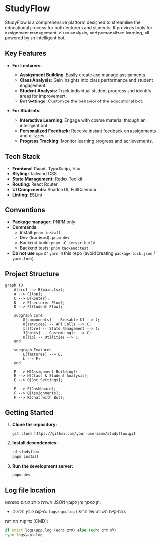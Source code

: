 # StudyFlow

StudyFlow is a comprehensive platform designed to streamline the educational process for both lecturers and students. It provides tools for assignment management, class analysis, and personalized learning, all powered by an intelligent bot.

## Key Features

- **For Lecturers:**
  - **Assignment Building:** Easily create and manage assignments.
  - **Class Analysis:** Gain insights into class performance and student engagement.
  - **Student Analysis:** Track individual student progress and identify areas for improvement.
  - **Bot Settings:** Customize the behavior of the educational bot.

- **For Students:**
  - **Interactive Learning:** Engage with course material through an intelligent bot.
  - **Personalized Feedback:** Receive instant feedback on assignments and quizzes.
  - **Progress Tracking:** Monitor learning progress and achievements.

## Tech Stack

- **Frontend:** React, TypeScript, Vite
- **Styling:** Tailwind CSS
- **State Management:** Redux Toolkit
- **Routing:** React Router
- **UI Components:** Shadcn UI, FullCalendar
- **Linting:** ESLint

## Conventions

- **Package manager:** PNPM only
- **Commands:**
  - Install: `pnpm install`
  - Dev (frontend): `pnpm dev`
  - Backend build: `pnpm -C server build`
  - Backend tests: `pnpm backend:test`
- **Do not use** `npm` or `yarn` in this repo (avoid creating `package-lock.json` / `yarn.lock`).

## Project Structure

```mermaid
graph TD
    A[src] --> B[main.tsx];
    A --> C[App];
    C --> D{Router};
    D --> E[Lecturer Flow];
    D --> F[Student Flow];

    subgraph Core
        G[components] -- Reusable UI --> C;
        H[services] -- API Calls --> C;
        I[store] -- State Management --> C;
        J[hooks] -- Custom Logic --> C;
        K[lib] -- Utilities --> C;
    end

    subgraph Features
        L[features] --> E;
        L --> F;
    end

    E --> M[Assignment Building];
    E --> N[Class & Student Analysis];
    E --> O[Bot Settings];

    F --> P[Dashboard];
    F --> Q[Assignments];
    F --> R[Chat with Bot];
```

## Getting Started

1.  **Clone the repository:**
    ```bash
    git clone https://github.com/your-username/studyflow.git
    ```
2.  **Install dependencies:**
    ```bash
    cd studyflow
    pnpm install
    ```
3.  **Run the development server:**
    ```bash
    pnpm dev
    ```

## Log file location

השרת כותב לוגים בפורמט JSON הן למסך והן לקובץ.

- מיקום קובץ הלוגים: `logs/app.log` (בתיקיית השורש של הריפו).

בדיקות מהירות (CMD):

```cmd
if exist logs\app.log (echo קיים) else (echo לא קיים)
type logs\app.log
```

